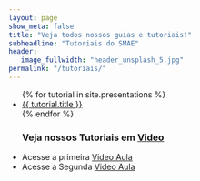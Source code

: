 ```yaml
---
layout: page
show_meta: false
title: "Veja todos nossos guias e tutoriais!"
subheadline: "Tutoriais do SMAE"
header:
   image_fullwidth: "header_unsplash_5.jpg"
permalink: "/tutoriais/"
---
```

<ul>
    {% for tutorial in site.presentations %}
    <li><a href="{{ site.url }}{{ site.baseurl }}{{ tutorial.url }}">{{ tutorial.title }}</a></li>
    {% endfor %}
</ul>

<ul>
    <h3> Veja nossos Tutoriais em <a href="/video-aulas/">Video</a></h3>
    <li>Acesse a primeira <a href="/video-aulas/primeira-video-aula/">Video Aula</a></li>
    <li>Acesse a Segunda <a href="/video-aulas/segunda-video-aula">Video Aula</a></li>
</ul>